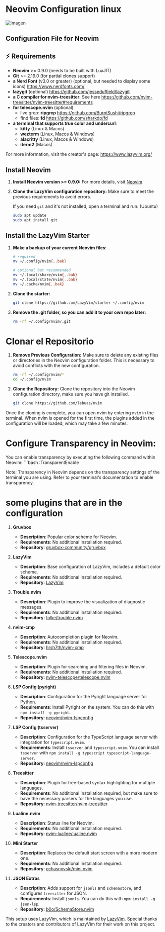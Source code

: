 # Neovim Configuration linux
![imagen](https://github.com/user-attachments/assets/021ae78d-7588-4dd8-a57e-1d530bb91681)


## Configuration File for Neovim

## ⚡️ Requirements

- **Neovim** >= 0.9.0 (needs to be built with LuaJIT)
- **Git** >= 2.19.0 (for partial clones support)
- **a Nerd Font** (v3.0 or greater) (optional, but needed to display some icons) https://www.nerdfonts.com/
- **lazygit** (optional) https://github.com/jesseduffield/lazygit
- **a C compiler for nvim-treesitter**. See here https://github.com/nvim-treesitter/nvim-treesitter#requirements
- **for telescope.nvim** (optional)
  - live grep: **ripgrep** https://github.com/BurntSushi/ripgrep
  - find files: **fd** https://github.com/sharkdp/fd
- **a terminal that supports true color and undercurl**:
  - **kitty** (Linux & Macos)
  - **wezterm** (Linux, Macos & Windows)
  - **alacritty** (Linux, Macos & Windows)
  - **iterm2** (Macos)

For more information, visit the creator's page: https://www.lazyvim.org/

##  Install Neovim

1. **Install Neovim version >= 0.9.0:** 
   For more details, visit [Neovim](https://neovim.io/).

2. **Clone the LazyVim configuration repository:** 
   Make sure to meet the previous requirements to avoid errors.

   If you need `git` and it's not installed, open a terminal and run:
   (Ubuntu)
   ```bash
   sudo apt update
   sudo apt install git

## Install the LazyVim Starter

1. **Make a backup of your current Neovim files:**

   ```bash
   # required
   mv ~/.config/nvim{,.bak}

   # optional but recommended
   mv ~/.local/share/nvim{,.bak}
   mv ~/.local/state/nvim{,.bak}
   mv ~/.cache/nvim{,.bak}

2. **Clone the starter:**

   ```bash
   git clone https://github.com/LazyVim/starter ~/.config/nvim
   
2. **Remove the .git folder, so you can add it to your own repo later:**
   
   ```bash
   rm -rf ~/.config/nvim/.git

# Clonar el Repositorio

1. **Remove Previous Configuration:**
Make sure to delete any existing files or directories in the Neovim configuration folder. This is necessary to avoid conflicts with the new configuration.
    ```bash
    rm -rf ~/.config/nvim/*
    cd ~/.config/nvim
    ```

2. **Clone the Repository:**
Clone the repository into the Neovim configuration directory, make sure you have git installed.
    ```bash
    git clone https://github.com/lebuas/nvim
    ```

Once the cloning is complete, you can open nvim by entering `nvim` in the terminal.
When nvim is opened for the first time, the plugins added in the configuration will be loaded, which may take a few minutes.

# Configure Transparency in Neovim:
You can enable transparency by executing the following command within Neovim:
    ```bash
    :TransparentEnable


Note: Transparency in Neovim depends on the transparency settings of the terminal you are using. Refer to your terminal's documentation to enable transparency.

# some plugins that are in the configuration

1. **Gruvbox**
   - **Description**: Popular color scheme for Neovim.
   - **Requirements**: No additional installation required.
   - **Repository**: [gruvbox-community/gruvbox](https://github.com/gruvbox-community/gruvbox)

2. **LazyVim**
   - **Description**: Base configuration of LazyVim, includes a default color scheme.
   - **Requirements**: No additional installation required.
   - **Repository**: [LazyVim](https://github.com/LazyVim/LazyVim)

3. **Trouble.nvim**
   - **Description**: Plugin to improve the visualization of diagnostic messages.
   - **Requirements**: No additional installation required.
   - **Repository**: [folke/trouble.nvim](https://github.com/folke/trouble.nvim)

4. **nvim-cmp**
   - **Description**: Autocompletion plugin for Neovim.
   - **Requirements**: No additional installation required.
   - **Repository**: [hrsh7th/nvim-cmp](https://github.com/hrsh7th/nvim-cmp)

5. **Telescope.nvim**
   - **Description**: Plugin for searching and filtering files in Neovim.
   - **Requirements**: No additional installation required.
   - **Repository**: [nvim-telescope/telescope.nvim](https://github.com/nvim-telescope/telescope.nvim)

6. **LSP Config (pyright)**
   - **Description**: Configuration for the Pyright language server for Python.
   - **Requirements**: Install Pyright on the system. You can do this with `npm install -g pyright`.
   - **Repository**: [neovim/nvim-lspconfig](https://github.com/neovim/nvim-lspconfig)

7. **LSP Config (tsserver)**
   - **Description**: Configuration for the TypeScript language server with integration for `typescript.nvim`.
   - **Requirements**: Install `tsserver` and `typescript.nvim`. You can install `tsserver` with `npm install -g typescript typescript-language-server`.
   - **Repository**: [neovim/nvim-lspconfig](https://github.com/neovim/nvim-lspconfig)

8. **Treesitter**
   - **Description**: Plugin for tree-based syntax highlighting for multiple languages.
   - **Requirements**: No additional installation required, but make sure to have the necessary parsers for the languages you use.
   - **Repository**: [nvim-treesitter/nvim-treesitter](https://github.com/nvim-treesitter/nvim-treesitter)

9. **Lualine.nvim**
   - **Description**: Status line for Neovim.
   - **Requirements**: No additional installation required.
   - **Repository**: [nvim-lualine/lualine.nvim](https://github.com/nvim-lualine/lualine.nvim)

10. **Mini Starter**
    - **Description**: Replaces the default start screen with a more modern one.
    - **Requirements**: No additional installation required.
    - **Repository**: [echasnovski/mini.nvim](https://github.com/echasnovski/mini.nvim)

11. **JSON Extras**
    - **Description**: Adds support for `jsonls` and `schemastore`, and configures `treesitter` for JSON.
    - **Requirements**: Install `jsonls`. You can do this with `npm install -g json-lsp`.
    - **Repository**: [b0o/SchemaStore.nvim](https://github.com/b0o/SchemaStore.nvim)


This setup uses LazyVim, which is maintained by [LazyVim](https://github.com/LazyVim). Special thanks to the creators and contributors of LazyVim for their work on this project.

   
